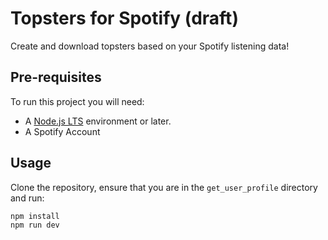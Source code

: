 # Topsters for Spotify (draft)
Create and download topsters based on your Spotify listening data!

## Pre-requisites

To run this project you will need:

- A [Node.js LTS](https://nodejs.org/en/) environment or later.
- A Spotify Account

## Usage

Clone the repository, ensure that you are in the `get_user_profile` directory and run:

```bash
npm install
npm run dev
```

